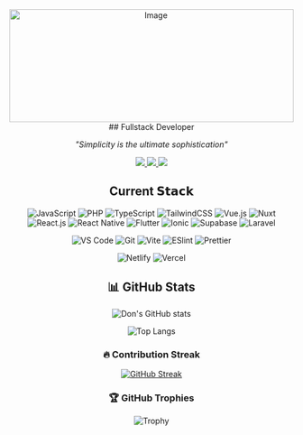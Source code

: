 <div align="center">
  <img alt="Image" draggable="true" src="https://pbs.twimg.com/profile_banners/3858329474/1446527262/1500x500" alt="Don Puerto Header Photo" width="100%" height="200" style="object-fit: cover;">
  ## Fullstack Developer
  
  *"Simplicity is the ultimate sophistication"*
</div>

<div align="center">
  <a href="https://x.com/donpuerto_">
    <img src="https://img.shields.io/badge/Twitter-black?style=for-the-badge&logo=x&logoColor=white" />
  </a>
  <a href="https://www.linkedin.com/in/arlindo-puerto-58a26295/">
    <img src="https://img.shields.io/badge/LinkedIn-black?style=for-the-badge&logo=linkedin&logoColor=white" />
  </a>
  <a href="https://hrcd.fr](https://comforting-bunny-74c20b.netlify.app/">
    <img src="https://img.shields.io/badge/Website-black?style=for-the-badge&logo=About.me&logoColor=white" />
  </a>
</div>


<div align="center">

## Current 𝗦𝘁𝗮𝗰𝗸


![JavaScript](https://img.shields.io/badge/-JavaScript-%23F7DF1C?style=flat-square&logo=javascript&logoColor=000000&labelColor=%23F7DF1C&color=%23FFCE5A)
![PHP](https://img.shields.io/badge/-PHP-777BB4?style=flat-square&logo=php&logoColor=white)
![TypeScript](https://img.shields.io/badge/-TypeScript-007ACC?style=flat-square&logo=typescript&logoColor=white)
![TailwindCSS](https://img.shields.io/badge/-TailwindCSS-%231a202c?style=flat-square&logo=tailwind-css)
![Vue.js](https://img.shields.io/badge/-Vue.js-%232c3e50?style=flat-square&logo=vuedotjs)
![Nuxt](https://img.shields.io/badge/-Nuxt.js-%23282C34?style=flat-square&logo=nuxtdotjs)
![React.js](https://img.shields.io/badge/-React.js-%23282C34?style=flat-square&logo=react)
![React Native](https://img.shields.io/badge/-React%20Native-282C34?style=flat-square&logo=react&logoColor=61DAFB)
![Flutter](https://img.shields.io/badge/-Flutter-02569B?style=flat-square&logo=flutter&logoColor=white)
![Ionic](https://img.shields.io/badge/-Ionic-3880FF?style=flat-square&logo=ionic&logoColor=white)
![Supabase](https://img.shields.io/badge/-Supabase-3ECF8E?style=flat-square&logo=supabase&logoColor=white)
![Laravel](https://img.shields.io/badge/-Laravel-FF2D20?style=flat-square&logo=laravel&logoColor=white)





![VS Code](https://img.shields.io/badge/-VSCode-%23007ACC?style=flat-square&logo=visual-studio-code)
![Git](https://img.shields.io/badge/-Git-%23F05032?style=flat-square&logo=git&logoColor=%23ffffff)
![Vite](https://img.shields.io/badge/-Vite-%23646CFF?style=flat-square&logo=vite&logoColor=ffffff)
![ESlint](https://img.shields.io/badge/-ESLint-%234B32C3?style=flat-square&logo=eslint)
![Prettier](https://img.shields.io/badge/-Prettier-%23F7B93E?style=flat-square&logo=prettier&logoColor=ffffff)

![Netlify](https://img.shields.io/badge/-Netlify-%2300C7B7?style=flat-square&logo=netlify&logoColor=ffffff)
![Vercel](https://img.shields.io/badge/-Vercel-%23ffffff?style=flat-square&logo=vercel&logoColor=000000)




## 📊 GitHub Stats

![Don's GitHub stats](https://github-readme-stats.vercel.app/api?username=donpuerto&show_icons=true&theme=tokyonight)

![Top Langs](https://github-readme-stats.vercel.app/api/top-langs/?username=donpuerto&layout=compact&theme=tokyonight)

### 🔥 Contribution Streak

[![GitHub Streak](https://streak-stats.demolab.com?user=donpuerto&theme=tokyonight&hide_border=true)](https://git.io/streak-stats)

### 🏆 GitHub Trophies

![Trophy](https://github-profile-trophy.vercel.app/?username=donpuerto&theme=tokyonight&no-frame=true&margin-w=10)

</div>




